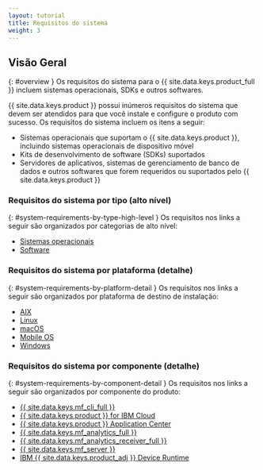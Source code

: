 ```yaml
---
layout: tutorial
title: Requisitos do sistema
weight: 3
---
```

<!-- NLS_CHARSET=UTF-8 -->
## Visão Geral
{: #overview }
Os requisitos do sistema para o {{ site.data.keys.product_full }} incluem sistemas operacionais, SDKs e outros softwares.

{{ site.data.keys.product }} possui
inúmeros requisitos do sistema que devem ser atendidos para que você instale
e configure o produto com sucesso. Os requisitos do sistema incluem
os itens a seguir:

* Sistemas operacionais que suportam o
{{ site.data.keys.product }}, incluindo sistemas operacionais de dispositivo móvel
* Kits de desenvolvimento de software (SDKs) suportados
* Servidores de aplicativos, sistemas de gerenciamento de banco de dados e outros softwares que forem requeridos ou suportados pelo
{{ site.data.keys.product }}

### Requisitos do sistema por tipo (alto nível)
{: #system-requirements-by-type-high-level }
Os
requisitos nos links a seguir são organizados por categorias de alto nível:

* [Sistemas operacionais](https://pic.dhe.ibm.com/infocenter/prodguid/v1r0/clarity-reports/report/html/osForProduct?deliverableId=366EEBA00BA011E5A377F80D5A43BD22)
* [Software](https://pic.dhe.ibm.com/infocenter/prodguid/v1r0/clarity-reports/report/html/prereqsForProduct?deliverableId=366EEBA00BA011E5A377F80D5A43BD22)

### Requisitos do sistema por plataforma (detalhe)
{: #system-requirements-by-platform-detail }
Os
requisitos nos links a seguir são organizados por plataforma de
destino de instalação:

* [AIX](https://pic.dhe.ibm.com/infocenter/prodguid/v1r0/clarity-reports/report/html/softwareReqsForProduct?deliverableId=366EEBA00BA011E5A377F80D5A43BD22&osPlatform=AIX)
* [Linux](https://pic.dhe.ibm.com/infocenter/prodguid/v1r0/clarity-reports/report/html/softwareReqsForProduct?deliverableId=366EEBA00BA011E5A377F80D5A43BD22&osPlatform=Linux)
* [macOS](https://pic.dhe.ibm.com/infocenter/prodguid/v1r0/clarity-reports/report/html/softwareReqsForProduct?deliverableId=366EEBA00BA011E5A377F80D5A43BD22&osPlatform=Mac%20OS)
* [Mobile OS](https://pic.dhe.ibm.com/infocenter/prodguid/v1r0/clarity-reports/report/html/softwareReqsForProduct?deliverableId=366EEBA00BA011E5A377F80D5A43BD22&osPlatform=Mobile%20OS)
* [Windows](https://pic.dhe.ibm.com/infocenter/prodguid/v1r0/clarity-reports/report/html/softwareReqsForProduct?deliverableId=366EEBA00BA011E5A377F80D5A43BD22&osPlatform=Windows)

### Requisitos do sistema por componente (detalhe)
{: #system-requirements-by-component-detail }
Os requisitos nos links a seguir são organizados por componente do produto:

* [{{ site.data.keys.mf_cli_full }}](https://pic.dhe.ibm.com/infocenter/prodguid/v1r0/clarity-reports/report/html/softwareReqsForProduct?deliverableId=366EEBA00BA011E5A377F80D5A43BD22&osPlatforms=AIX%7CLinux%7CMac%20OS%7CMobile%20OS%7CWindows&duComponentIds=D011&mandatoryCapIds=1%7C13%7C132%7C26&optionalCapIds=30%7C9%7C121%7C26)
* [{{ site.data.keys.product }} for IBM Cloud](https://pic.dhe.ibm.com/infocenter/prodguid/v1r0/clarity-reports/report/html/softwareReqsForProduct?deliverableId=366EEBA00BA011E5A377F80D5A43BD22&osPlatforms=AIX%7CLinux%7CMac%20OS%7CMobile%20OS%7CWindows&duComponentIds=S012&mandatoryCapIds=1%7C13%7C132%7C26&optionalCapIds=30%7C9%7C121)
* [{{ site.data.keys.product }} Application Center ](https://pic.dhe.ibm.com/infocenter/prodguid/v1r0/clarity-reports/report/html/softwareReqsForProduct?deliverableId=366EEBA00BA011E5A377F80D5A43BD22&osPlatforms=AIX%7CLinux%7CMac%20OS%7CMobile%20OS%7CWindows&duComponentIds=S002&mandatoryCapIds=1%7C13%7C132%7C26&optionalCapIds=30%7C9%7C121%7C26)
* [{{ site.data.keys.mf_analytics_full }}](https://pic.dhe.ibm.com/infocenter/prodguid/v1r0/clarity-reports/report/html/softwareReqsForProduct?deliverableId=366EEBA00BA011E5A377F80D5A43BD22&osPlatforms=AIX%7CLinux%7CMac%20OS%7CMobile%20OS%7CWindows&duComponentIds=S003&mandatoryCapIds=1%7C13%7C132%7C26&optionalCapIds=30%7C9%7C121%7C26)
* [{{ site.data.keys.mf_analytics_receiver_full }}](https://pic.dhe.ibm.com/infocenter/prodguid/v1r0/clarity-reports/report/html/softwareReqsForProduct?deliverableId=366EEBA00BA011E5A377F80D5A43BD22&osPlatforms=AIX%7CLinux%7CMac%20OS%7CMobile%20OS%7CWindows&duComponentIds=S003&mandatoryCapIds=1%7C13%7C132%7C26&optionalCapIds=30%7C9%7C121%7C26)
* [{{ site.data.keys.mf_server }}](https://pic.dhe.ibm.com/infocenter/prodguid/v1r0/clarity-reports/report/html/softwareReqsForProduct?deliverableId=366EEBA00BA011E5A377F80D5A43BD22&osPlatforms=AIX%7CLinux%7CMac%20OS%7CMobile%20OS%7CWindows&duComponentIds=S004&mandatoryCapIds=1%7C13%7C132%7C26&optionalCapIds=30%7C9%7C121%7C26)
* [IBM {{ site.data.keys.product_adj }} Device Runtime](https://pic.dhe.ibm.com/infocenter/prodguid/v1r0/clarity-reports/report/html/softwareReqsForProduct?deliverableId=366EEBA00BA011E5A377F80D5A43BD22&osPlatforms=AIX%7CLinux%7CMac%20OS%7CMobile%20OS%7CWindows&duComponentIds=M007&mandatoryCapIds=1%7C13%7C132%7C26&optionalCapIds=30%7C9%7C121%7C26)
